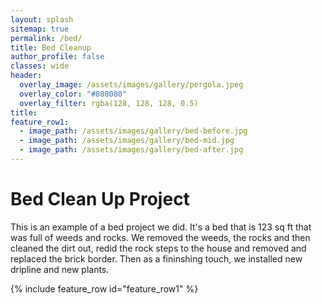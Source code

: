 ```yaml
---
layout: splash
sitemap: true
permalink: /bed/
title: Bed Cleanup
author_profile: false
classes: wide
header:
  overlay_image: /assets/images/gallery/pergola.jpeg
  overlay_color: "#808080"
  overlay_filter: rgba(128, 128, 128, 0.5)
title: 
feature_row1:
  - image_path: /assets/images/gallery/bed-before.jpg
  - image_path: /assets/images/gallery/bed-mid.jpg
  - image_path: /assets/images/gallery/bed-after.jpg
---
```

# Bed Clean Up Project

This is an example of a bed project we did. It's a bed that is 123 sq ft that was full of weeds and rocks. We removed the weeds, the rocks and then cleaned the dirt out, redid the rock steps to the house and removed and replaced the brick border. Then as a fininshing touch, we installed new dripline and new plants.

{% include feature_row id="feature_row1" %}
